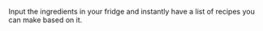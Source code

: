 Input the ingredients in your fridge and instantly have a list of recipes you can make based on it.
